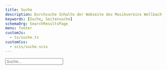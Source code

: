 ```yaml
---
title: Suche
description: Durchsuche Inhalte der Webseite des Musikvereins Wollbach 1866 e.V.
keywords: [Suche, Seitensuche]
schemaOrg: SearchResultsPage
menu: footer
customJs:
  - ts/suche.ts
customCss:
  - scss/suche.scss
---
```


<form itemprop="potentialAction" itemscope itemtype="http://schema.org/SearchAction">
  <meta itemprop="target" content="http://www.mv-wollbach.de/search.html?q={query}" />
  <input class="mvw-search-field" itemprop="query-input" placeholder="Suche..." type="search" name="query" />
</form>

<ol class="results">
</ol>
